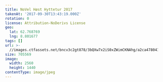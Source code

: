 ```yaml
---
title: NoVel Høst Hyttetur 2017
takenAt: '2017-09-30T13:43:19.000Z'
rotation: 0
license: Attribution-NoDerivs License
geo:
  lat: 62.768769
  lng: 8.801677
tags: []
url: >-
  //images.ctfassets.net/bncv3c2gt878/3bQXw7x2iS0xZWimCKNAhg/a2ca478041ad95c76866d14be4b935bd/novel-hst-hyttetur-2017_37389579606_o
size: 705569
image:
  width: 2560
  height: 1440
contentType: image/jpeg
---
```


